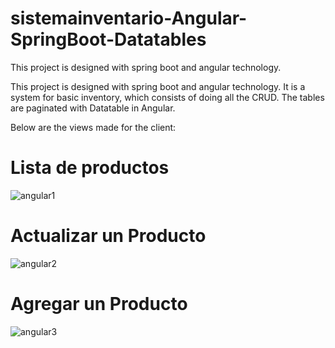 # sistemainventario-Angular-SpringBoot-Datatables
This project is designed with spring boot and angular technology.


This project is designed with spring boot and angular technology.
It is a system for basic inventory, which consists of doing all the CRUD. The tables are paginated with Datatable in Angular.


Below are the views made for the client:

<h1>Lista de productos</h1>

![angular1](https://github.com/jhonZambrano1999/sistemainventario-Angular-SpringBoot-Datatables/assets/79710173/c74d16d5-dcc0-4547-a047-80e0abaa8217)


<h1>Actualizar un Producto</h1>

![angular2](https://github.com/jhonZambrano1999/sistemainventario-Angular-SpringBoot-Datatables/assets/79710173/432afe22-5775-4a5d-ab7b-ef9cd1866803)

<h1>Agregar un Producto</h1>

![angular3](https://github.com/jhonZambrano1999/sistemainventario-Angular-SpringBoot-Datatables/assets/79710173/187c695c-b69b-4f5e-a23e-87d9ef73727e)
